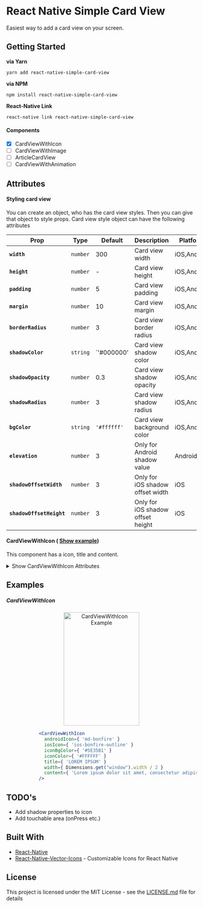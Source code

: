 # React Native Simple Card View

Easiest way to add a card view on your screen.

## Getting Started

**via Yarn**

```
yarn add react-native-simple-card-view
```

**via NPM**

```
npm install react-native-simple-card-view
```

**React-Native Link**

```
react-native link react-native-simple-card-view
```

#### Components

- [x] CardViewWithIcon
- [ ] CardViewWithImage
- [ ] ArticleCardView
- [ ] CardViewWithAnimation

## Attributes

#### Styling card view

You can create an object, who has the card view styles.
Then you can give that object to style props. Card view style object can have the following attributes

| Prop | Type | Default | Description | Platform |
|---|---|---|---|---|
|**`width`**|`number`| 300 | Card view width |iOS,Android|
|**`height`**|`number`| - | Card view height |iOS,Android|
|**`padding`**|`number`| 5 | Card view padding |iOS,Android|
|**`margin`**|`number`| 10 | Card view margin |iOS,Android|
|**`borderRadius`**|`number`| 3 | Card view border radius|iOS,Android|
|**`shadowColor`**|`string`| `'#000000' | Card view shadow color |iOS,Android|
|**`shadowOpacity`**|`number`| 0.3 | Card view shadow opacity |iOS,Android|
|**`shadowRadius`**|`number`| 3 | Card view shadow radius |iOS,Android|
|**`bgColor`**|`string`| `'#ffffff'` | Card view background color |iOS,Android|
|**`elevation`**|`number`| 3 | Only for Android shadow value  |Android|
|**`shadowOffsetWidth`**|`number`| 3 | Only for iOS shadow offset width  |iOS|
|**`shadowOffsetHeight`**|`number`| 3 | Only for iOS shadow offset height  |iOS|

#### CardViewWithIcon ( [Show example](#cardviewwithicon))

This component has a icon, title and content.

<details>
  <summary>Show CardViewWithIcon Attributes</summary>

  | Prop | Type | Default | Description | Platform |
  |---|---|---|---|---|
  |**`iosIcon`**|`string`| ios-bonfire-outline | Card view icon name, icon list : [ionicons](https://ionicframework.com/docs/ionicons/) |iOS|
  |**`androidIcon`**|`string`| md-bonfire | Card view icon name, icon list : [ionicons](https://ionicframework.com/docs/ionicons/) |Android|
  |**`iconColor`**|`string`| `#FFFFFF` | Icon color - (hex, rgba, rgb) |iOS,Android|
  |**`withBorder`**|`boolean`| false | Add a border to icon |iOS,Android|
  |**`borderColor`**|`string`| - | Icon border color - (hex, rgba, rgb) |iOS,Android|
  |**`borderWidth`**|`number`| - | Icon border width |iOS,Android|
  |**`withBackground`**|`boolean`| true | Set background color for icon|iOS,Android|
  |**`iconBgColor`**|`string`| `#5E35B1` | Icon background color - (hex, rgba, rgb)|iOS,Android|
  |**`title`**|`string`| - | Card view title |iOS,Android|
  |**`titleTextAlign`**|`string`| center | Card view title |iOS,Android|
  |**`titleFontWeight`**|`string`| bold | Card view title |iOS,Android|
  |**`titleFontSize`**|`number`| 14 | Card view title |iOS,Android|
  |**`titlePaddingBottom`**|`number`| 10 | Card view title |iOS,Android|
  |**`titlePaddingTop`**|`number`| - | Card view title |iOS,Android|
  |**`titlePaddingLeft`**|`number`| - | Card view title |iOS,Android|
  |**`titlePaddingRight`**|`number`| - | Card view title |iOS,Android|
  |**`contentFontWeight`**|`string`| 300 | Card view content  |iOS,Android|
  |**`contentTextAlign`**|`string`| justify | Card view content  |iOS,Android|
  |**`contentFontSize`**|`number`| 12 | Card view content  |iOS,Android|
  |**`contentPaddingLeft`**|`number`| 10 | Card view content  |iOS,Android|
  |**`contentPaddingRight`**|`number`| 10 | Card view content  |iOS,Android|
  |**`contentPaddingBottom`**|`number`| 10 | Card view content  |iOS,Android|
  |**`contentPaddingTop`**|`number`| - | Card view content  |iOS,Android|

</details>

## Examples

##### CardViewWithIcon
<p align="center"><img width="200" height="300" src="https://s9.postimg.org/4hla2xvlb/Card_View_With_Icon.png" alt="CardViewWithIcon Example" /></p>

```jsx
            <CardViewWithIcon
              androidIcon={ 'md-bonfire' }
              iosIcon={ 'ios-bonfire-outline' }
              iconBgColor={ '#5E35B1' }
              iconColor={ '#FFFFFF' }
              title={ 'LOREM IPSUM' }
              width={ Dimensions.get("window").width / 2 }
              content={ 'Lorem ipsum dolor sit amet, consectetur adipiscing elit' }
            />
```

## TODO's

  - Add shadow properties to icon
  - Add touchable area (onPress etc.)

## Built With

* [React-Native](https://facebook.github.io/react-native/)
* [React-Native-Vector-Icons](https://github.com/oblador/react-native-vector-icons) - Customizable Icons for React Native

## License

This project is licensed under the MIT License - see the [LICENSE.md](LICENSE.md) file for details
